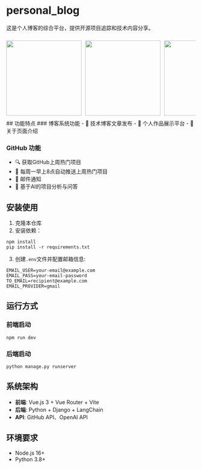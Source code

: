 # personal_blog

这是个人博客的综合平台，提供开源项目追踪和技术内容分享。
<div style="display: flex; overflow-x: auto; gap: 10px; padding: 10px 0;">
  <img src="https://github.com/6720230811/personal_blog/images/1.png" style="height: 200px; flex-shrink: 0;">
  <img src="https://github.com/6720230811/personal_blog/images/2.png" style="height: 200px; flex-shrink: 0;">
  <img src="https://github.com/6720230811/personal_blog/images/3.png" style="height: 200px; flex-shrink: 0;">
  <img src="https://github.com/6720230811/personal_blog/images/4.png" style="height: 200px; flex-shrink: 0;">
  <img src="https://github.com/6720230811/personal_blog/images/5.png" style="height: 200px; flex-shrink: 0;">

</div>
## 功能特点
### 博客系统功能
- 📝 技术博客文章发布
- 🎨 个人作品展示平台
- 👤 关于页面介绍

  
### GitHub 功能
- 🔍 获取GitHub上周热门项目
- 📅 每周一早上8点自动推送上周热门项目
- 📧 邮件通知
- 🤖 基于AI的项目分析与问答
  
## 安装使用

1. 克隆本仓库
2. 安装依赖：
```
npm install
pip install -r requirements.txt
```

3. 创建`.env`文件并配置邮箱信息:
```
EMAIL_USER=your-email@example.com
EMAIL_PASS=your-email-password
TO_EMAIL=recipient@example.com
EMAIL_PROVIDER=gmail
```

## 运行方式

### 前端启动
```
npm run dev
```

### 后端启动
```
python manage.py runserver
```

## 系统架构

- **前端**: Vue.js 3 + Vue Router + Vite
- **后端**: Python + Django + LangChain
- **API**: GitHub API、OpenAI API

## 环境要求

- Node.js 16+
- Python 3.8+

